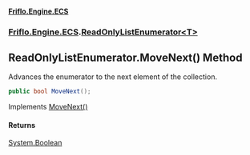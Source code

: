 #### [Friflo.Engine.ECS](index.md 'index')
### [Friflo.Engine.ECS](Friflo.Engine.ECS.md 'Friflo.Engine.ECS').[ReadOnlyListEnumerator&lt;T&gt;](ReadOnlyListEnumerator_T_.md 'Friflo.Engine.ECS.ReadOnlyListEnumerator<T>')

## ReadOnlyListEnumerator<T>.MoveNext() Method

Advances the enumerator to the next element of the collection.

```csharp
public bool MoveNext();
```

Implements [MoveNext()](https://docs.microsoft.com/en-us/dotnet/api/System.Collections.IEnumerator.MoveNext 'System.Collections.IEnumerator.MoveNext')

#### Returns
[System.Boolean](https://docs.microsoft.com/en-us/dotnet/api/System.Boolean 'System.Boolean')